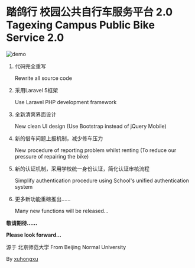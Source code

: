 踏鸽行 校园公共自行车服务平台 2.0 Tagexing Campus Public Bike Service 2.0
===========================================================================

![demo](http://xuhongxu.cn/usr/uploads/2015/08/689044344.gif)

1. 代码完全重写

	Rewrite all source code
2. 采用Laravel 5框架

	Use Laravel PHP development framework
3. 全新清爽界面设计

	New clean UI design (Use Bootstrap instead of jQuery Mobile)
4. 新的借车问题上报机制，减少修车压力

	New procedure of reporting problem whilst renting (To reduce our pressure of repairing the bike)
5. 新的认证机制，采用学校统一身份认证，简化认证审核流程 

	Simplify authentication procedure using School's unified authentication system 
6. 更多新功能重磅推出…… 

	Many new functions will be released...

**敬请期待……**

**Please look forward...**

源于 北京师范大学  From  Beijing Normal University

By [xuhongxu](http://www.xuhongxu.cn)

